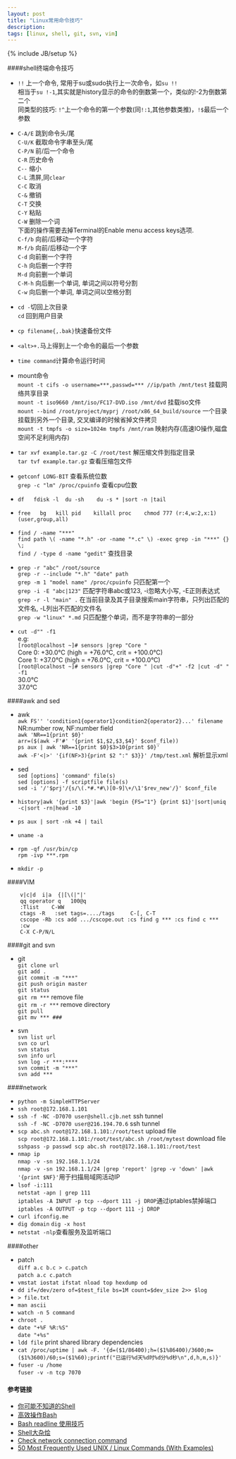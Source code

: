 ```yaml
---
layout: post
title: "Linux常用命令技巧"
description:
tags: [linux, shell, git, svn, vim]
---
```

{% include JB/setup %}

####shell终端命令技巧  

* `!!` 上一个命令, 常用于su或sudo执行上一次命令，如`su !!`  
  相当于`su !-1`,其实就是history显示的命令的倒数第一个，类似的!-2为倒数第二个  
  同类型的技巧: `!^`上一个命令的第一个参数(同`!:1`,其他参数类推)，`!$`最后一个参数

* `C-A/E` 跳到命令头/尾  
  `C-U/K` 截取命令字串至头/尾  
  `C-P/N` 前/后一个命令  
  `C-R`	  历史命令  
  `C--`   缩小  
  `C-L`	  清屏,同`clear`  
  `C-C`	  取消  
  `C-&`	  撤销  
  `C-T`	  交换  
  `C-Y`   粘贴  
  `C-W`   删除一个词  
  下面的操作需要去掉Terminal的Enable menu access keys选项.  
  `C-f/b` 向前/后移动一个字符  
  `M-f/b` 向前/后移动一个字  
  `C-d`	  向前删一个字符  
  `C-h`   向后删一个字符  
  `M-d`   向前删一个单词  
  `C-M-h` 向后删一个单词, 单词之间以符号分割  
  `C-w`   向后删一个单词, 单词之间以空格分割  

* `cd -`切回上次目录  
  `cd` 回到用户目录

* `cp filename{,.bak}`快速备份文件

* `<alt>+.`马上得到上一个命令的最后一个参数

* `time command`计算命令运行时间

* mount命令  
  `mount -t cifs -o username=***,passwd=*** //ip/path /mnt/test` 
  挂载网络共享目录  
  `mount -t iso9660 /mnt/iso/FC17-DVD.iso /mnt/dvd` 
  挂载iso文件  
  `mount --bind /root/project/myprj /root/x86_64_build/source` 
  一个目录挂载到另外一个目录, 交叉编译的时候省掉文件拷贝  
  `mount -t tmpfs -o size=1024m tmpfs /mnt/ram` 
  映射内存(高速IO操作,磁盘空间不足利用内存)

* `tar xvf example.tar.gz -C /root/test` 解压缩文件到指定目录  
  `tar tvf example.tar.gz` 查看压缩包文件

* `getconf LONG-BIT`           查看系统位数  
  `grep -c "lm" /proc/cpuinfo` 查看cpu位数  

* `df   fdisk -l  du -sh    du -s * |sort -n |tail`
* `free   bg   kill pid    killall proc    chmod 777 (r:4,w:2,x:1)(user,group,all)`

* `find / -name "***"`  
  `find path \( -name "*.h" -or -name "*.c" \) -exec grep -in "***" {} \;`  
  `find / -type d -name "gedit"` 查找目录
* `grep -r "abc" /root/source`  
  `grep -r --include "*.h" "date" path`  
  `grep -m 1 "model name" /proc/cpuinfo` 只匹配第一个  
  `grep -i -E "abc|123"` 匹配字符串abc或123, -i忽略大小写, -E正则表达式   
  `grep -r -l "main" .` 在当前目录及其子目录搜索main字符串，只列出匹配的文件名, -L列出不匹配的文件名  
  `grep -w "linux" *.md` 只匹配整个单词，而不是字符串的一部分  
* `cut -d"" -f1`  
	e.g:  
	`[root@localhost ~]# sensors |grep "Core "`  
	Core 0:       +30.0°C  (high = +76.0°C, crit = +100.0°C)  
	Core 1:       +37.0°C  (high = +76.0°C, crit = +100.0°C)  
	`[root@localhost ~]# sensors |grep "Core " |cut -d"+" -f2 |cut -d" " -f1`  
	30\.0°C  
	37\.0°C  

####awk and sed  
* awk  
  `awk FS'' 'condition1{operator1}condition2{operator2}...' filename`  
  NR:number row, NF:number field  
  `awk 'NR==1{print $0}'`  
  `arr=($(awk -F'#' '{print $1,$2,$3,$4}' $conf_file))`  
  `ps aux | awk 'NR==1{print $0}$3>10{print $0}'`  
  `awk -F'<|>' '{if(NF>3){print $2 ":" $3}}' /tmp/test.xml` 解析显示xml  

* sed  
  `sed [options] 'command' file(s)`  
  `sed [options] -f scriptfile file(s)`  
  `sed -i '/'$prj'/{s/\(.*#.*#\)[0-9]\+/\1'$rev_new'/}' $conf_file`  

* `history|awk '{print $3}'|awk 'begin {FS="1"} {print $1}'|sort|uniq -c|sort -rn|head -10`
* `ps aux | sort -nk +4 | tail`
* `uname -a`
* `rpm -qf /usr/bin/cp`  
  `rpm -ivp ***.rpm`  
* `mkdir -p`


####VIM  

		v|c|d  i|a  {|[\(|"|'  
		qq operator q   100@q  
		:Tlist    C-WW  
		ctags -R   :set tags=..../tags     C-[, C-T  
		cscope -Rb :cs add .../cscope.out :cs find g *** :cs find c ***  
		:cw  
		C-X C-P/N/L  

####git and svn  
* git  
  `git clone url`  
  `git add .`  
  `git commit -m "***"`  
  `git push origin master`  
  `git status`  
  `git rm ***`	remove file  
  `git rm -r ***` remove directory  
  `git pull`  
  `git mv *** ###`  

* svn  
  `svn list url`  
  `svn co url`  
  `svn status`  
  `svn info url`  
  `svn log -r ***:****`  
  `svn commit -m "***"`  
  `svn add ***`  

####network  
* `python -m SimpleHTTPServer`  
* `ssh root@172.168.1.101`  
* `ssh -f -NC -D7070 user@shell.cjb.net` ssh tunnel  
  `ssh -f -NC -D7070 user@216.194.70.6` ssh tunnel 
* `scp abc.sh root@172.168.1.101:/root/test` upload file  
  `scp root@172.168.1.101:/root/test/abc.sh /root/mytest` download file  
  `sshpass -p passwd scp abc.sh root@172.168.1.101:/root/test`
* `nmap ip`  
  `nmap -v -sn 192.168.1.1/24`  
  `nmap -v -sn 192.168.1.1/24 |grep 'report' |grep -v 'down' |awk '{print $NF}'`用于扫描局域网活动IP
* `lsof -i:111`  
  `netstat -apn | grep 111`  
  `iptables -A INPUT -p tcp --dport 111 -j DROP`通过iptables禁掉端口   
  `iptables -A OUTPUT -p tcp --dport 111 -j DROP`  
* `curl ifconfig.me`
* `dig domain`   `dig -x host`
* `netstat -nlp`查看服务及监听端口 

####other  
* patch  
  `diff a.c b.c > c.patch`  
  `patch a.c c.patch`  
* `vmstat iostat ifstat nload top hexdump od`
* `dd if=/dev/zero of=$test_file bs=1M count=$dev_size 2>> $log`
* `> file.txt`
* `man ascii`
* `watch -n 5 command`
* `chroot .`
* `date "+%F %R:%S"`       
  `date "+%s"`  
* `ldd file` print shared library dependencies
* `cat /proc/uptime | awk -F. '{d=($1/86400);h=($1%86400)/3600;m=($1%3600)/60;s=($1%60);printf("已运行%d天%d时%d分%d秒\n",d,h,m,s)}'`
* `fuser -u /home`  
  `fuser -v -n tcp 7070`  
  
  
#### 参考链接
+ [你可能不知道的Shell](http://coolshell.cn/articles/8619.html)
+ [高效操作Bash](http://ahei.info/bash.htm)
+ [Bash readline 使用技巧](http://docs.huihoo.com/homepage/shredderyin/readline.html)
+ [Shell大杂烩](http://floss.zoomquiet.org/item20051011211622-frameset.html)
+ [Check network connection command](http://www.cyberciti.biz/faq/check-network-connection-linux/)
+ [50 Most Frequently Used UNIX / Linux Commands (With Examples)](http://www.thegeekstuff.com/2010/11/50-linux-commands/)
